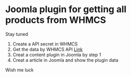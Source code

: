 # Joomla plugin for getting all products from WHMCS

Stay tuned

1. Create a API secret in WHMCS
1. Get the data by WHMCS API [Link](https://developers.whmcs.com/api-reference/getproducts/)
2. Creat a content plugin in Joomla by step 1
3. Creat a article in Joomla and show the plugin data

Wish me luck
